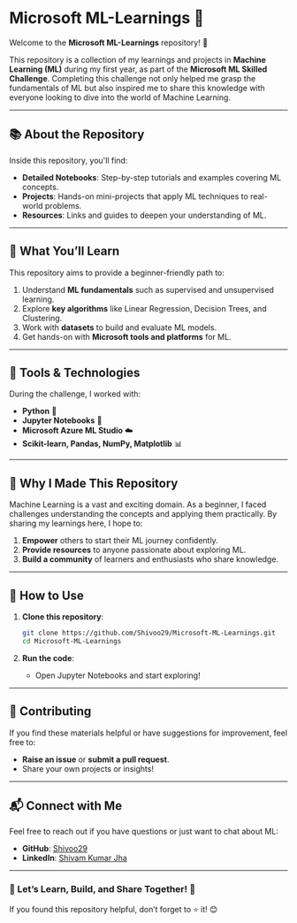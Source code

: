 # Microsoft ML-Learnings 🌟

Welcome to the **Microsoft ML-Learnings** repository! 🚀

This repository is a collection of my learnings and projects in **Machine Learning (ML)** during my first year, as part of the **Microsoft ML Skilled Challenge**. Completing this challenge not only helped me grasp the fundamentals of ML but also inspired me to share this knowledge with everyone looking to dive into the world of Machine Learning.

---

## 📚 About the Repository

Inside this repository, you'll find:
- **Detailed Notebooks**: Step-by-step tutorials and examples covering ML concepts.
- **Projects**: Hands-on mini-projects that apply ML techniques to real-world problems.
- **Resources**: Links and guides to deepen your understanding of ML.

---

## 🌟 What You’ll Learn

This repository aims to provide a beginner-friendly path to:
1. Understand **ML fundamentals** such as supervised and unsupervised learning.
2. Explore **key algorithms** like Linear Regression, Decision Trees, and Clustering.
3. Work with **datasets** to build and evaluate ML models.
4. Get hands-on with **Microsoft tools and platforms** for ML.

---

## 🔧 Tools & Technologies

During the challenge, I worked with:
- **Python** 🐍
- **Jupyter Notebooks** 📓
- **Microsoft Azure ML Studio** ☁️
- **Scikit-learn, Pandas, NumPy, Matplotlib** 📊

---

## 🎯 Why I Made This Repository

Machine Learning is a vast and exciting domain. As a beginner, I faced challenges understanding the concepts and applying them practically. By sharing my learnings here, I hope to:
1. **Empower** others to start their ML journey confidently.
2. **Provide resources** to anyone passionate about exploring ML.
3. **Build a community** of learners and enthusiasts who share knowledge.

---

## 🏁 How to Use

1. **Clone this repository**:
   ```bash
   git clone https://github.com/Shivoo29/Microsoft-ML-Learnings.git
   cd Microsoft-ML-Learnings
   ```



2. **Run the code**:

   - Open Jupyter Notebooks and start exploring!

---

## 🤝 Contributing

If you find these materials helpful or have suggestions for improvement, feel free to:
- **Raise an issue** or **submit a pull request**.
- Share your own projects or insights!

---

## 📬 Connect with Me

Feel free to reach out if you have questions or just want to chat about ML:
- **GitHub**: [Shivoo29](https://github.com/Shivoo29)
- **LinkedIn**: [Shivam Kumar Jha](https://www.linkedin.com/in/shivam-kumar-jha-35686a238/)

---

### 🌟 Let’s Learn, Build, and Share Together! 🌟

If you found this repository helpful, don’t forget to ⭐ it! 😊


